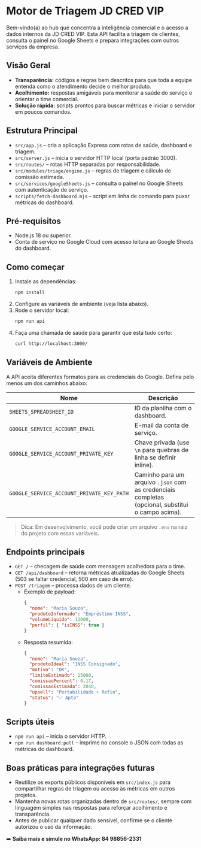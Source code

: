 # Motor de Triagem JD CRED VIP

Bem-vindo(a) ao hub que concentra a inteligência comercial e o acesso a dados internos da JD CRED VIP. Esta API facilita a triagem de clientes, consulta o painel no Google Sheets e prepara integrações com outros serviços da empresa.

## Visão Geral
- **Transparência:** códigos e regras bem descritos para que toda a equipe entenda como o atendimento decide o melhor produto.
- **Acolhimento:** respostas amigáveis para monitorar a saúde do serviço e orientar o time comercial.
- **Solução rápida:** scripts prontos para buscar métricas e iniciar o servidor em poucos comandos.

## Estrutura Principal
- `src/app.js` – cria a aplicação Express com rotas de saúde, dashboard e triagem.
- `src/server.js` – inicia o servidor HTTP local (porta padrão 3000).
- `src/routes/` – rotas HTTP separadas por responsabilidade.
- `src/modules/triage/engine.js` – regras de triagem e cálculo de comissão estimada.
- `src/services/googleSheets.js` – consulta o painel no Google Sheets com autenticação de serviço.
- `scripts/fetch-dashboard.mjs` – script em linha de comando para puxar métricas do dashboard.

## Pré-requisitos
- Node.js 18 ou superior.
- Conta de serviço no Google Cloud com acesso leitura ao Google Sheets do dashboard.

## Como começar
1. Instale as dependências:
   ```bash
   npm install
   ```
2. Configure as variáveis de ambiente (veja lista abaixo).
3. Rode o servidor local:
   ```bash
   npm run api
   ```
4. Faça uma chamada de saúde para garantir que está tudo certo:
   ```bash
   curl http://localhost:3000/
   ```

## Variáveis de Ambiente
A API aceita diferentes formatos para as credenciais do Google. Defina pelo menos um dos caminhos abaixo:

| Nome | Descrição |
|------|-----------|
| `SHEETS_SPREADSHEET_ID` | ID da planilha com o dashboard.
| `GOOGLE_SERVICE_ACCOUNT_EMAIL` | E-mail da conta de serviço.
| `GOOGLE_SERVICE_ACCOUNT_PRIVATE_KEY` | Chave privada (use `\n` para quebras de linha se definir inline).
| `GOOGLE_SERVICE_ACCOUNT_PRIVATE_KEY_PATH` | Caminho para um arquivo `.json` com as credenciais completas (opcional, substitui o campo acima).

> Dica: Em desenvolvimento, você pode criar um arquivo `.env` na raiz do projeto com essas variáveis.

## Endpoints principais
- `GET /` – checagem de saúde com mensagem acolhedora para o time.
- `GET /api/dashboard` – retorna métricas atualizadas do Google Sheets (503 se faltar credencial, 500 em caso de erro).
- `POST /triagem` – processa dados de um cliente.
  - Exemplo de payload:
    ```json
    {
      "nome": "Maria Souza",
      "produtoInformado": "Empréstimo INSS",
      "volumeLiquido": 12000,
      "perfil": { "isINSS": true }
    }
    ```
  - Resposta resumida:
    ```json
    {
      "nome": "Maria Souza",
      "produtoIdeal": "INSS Consignado",
      "motivo": "OK",
      "limiteEstimado": 15000,
      "comissaoPercent": 0.17,
      "comissaoEstimada": 2040,
      "upsell": "Portabilidade + Refin",
      "status": "✅ Apto"
    }
    ```

## Scripts úteis
- `npm run api` – inicia o servidor HTTP.
- `npm run dashboard:pull` – imprime no console o JSON com todas as métricas do dashboard.

## Boas práticas para integrações futuras
- Reutilize os exports públicos disponíveis em `src/index.js` para compartilhar regras de triagem ou acesso às métricas em outros projetos.
- Mantenha novas rotas organizadas dentro de `src/routes/`, sempre com linguagem simples nas respostas para reforçar acolhimento e transparência.
- Antes de publicar qualquer dado sensível, confirme se o cliente autorizou o uso da informação.

➡️ **Saiba mais e simule no WhatsApp: 84 98856-2331**
